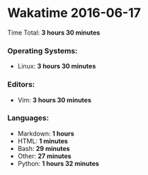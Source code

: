 # Wakatime 2016-06-17

Time Total: **3 hours 30 minutes**

### Operating Systems:
- Linux: **3 hours 30 minutes** 

### Editors:
- Vim: **3 hours 30 minutes** 

### Languages:
- Markdown: **1 hours** 
- HTML: **1 minutes** 
- Bash: **29 minutes** 
- Other: **27 minutes** 
- Python: **1 hours 32 minutes** 

